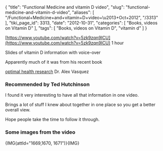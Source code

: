 {
    "title": "Functional Medicine and vitamin D video",
    "slug": "functional-medicine-and-vitamin-d-video",
    "aliases": [
        "/Functional+Medicine+and+vitamin+D+video+\u2013+Oct+2012",
        "/3313"
    ],
    "tiki_page_id": 3313,
    "date": "2012-10-31",
    "categories": [
        "Books, videos on Vitamin D"
    ],
    "tags": [
        "Books, videos on Vitamin D",
        "vitamin d"
    ]
}


[https://www.youtube.com/watch?v=5zk9zqn9ICU](https://www.youtube.com/watch?v=5zk9zqn9ICU) 1 hour

Slides of vitamin D information with voice-over

Apparently much of it was from his recent book

[optimal health research](http://optimalhealthresearch.com/) Dr. Alex Vasquez

### Recommended by Ted Hutchinson

I found it very interesting to have all that information in one video. 

Brings a lot of stuff I knew about together in one place so you get a better overall view.

Hope people take the time to follow it through.

### Some images from the video

{IMG(attId="1669,1670, 1671")}{IMG}